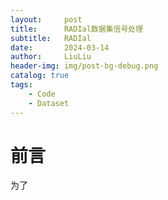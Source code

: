 ```yaml
---
layout:     post
title:      RADIal数据集信号处理
subtitle:   RADIal
date:       2024-03-14
author:     LiuLiu
header-img: img/post-bg-debug.png
catalog: true
tags:
    - Code
    - Dataset
---
```


# 前言
为了

